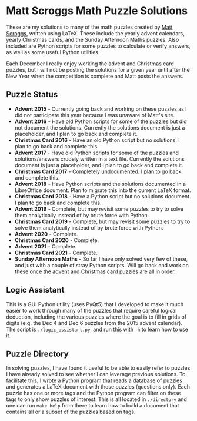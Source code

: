 # Matt Scroggs Math Puzzle Solutions

These are my solutions to many of the math puzzles created by [Matt Scroggs](https://www.mscroggs.co.uk/), written using LaTeX.
These include the yearly advent calendars, yearly Christmas cards, and the Sunday Afternoon Maths puzzles.
Also included are Python scripts for some puzzles to calculate or verify answers, as well as some useful Python utilities.

Each December I really enjoy working the advent and Christmas card puzzles, but I will not be posting the solutions for a given year until after the New Year when the competition is complete and Matt posts the answers.

## Puzzle Status

- **Advent 2015** - Currently going back and working on these puzzles as I did not participate this year because I was unaware of Matt's site.
- **Advent 2016** - Have old Python scripts for some of the puzzles but did not document the solutions. Currently the solutions document is just a placeholder, and I plan to go back and complete it.
- **Christmas Card 2016** - Have an old Python script but no solutions. I plan to go back and complete this.
- **Advent 2017** - Have old Python scripts for some of the puzzles and solutions/answers crudely written in a text file. Currently the solutions document is just a placeholder, and I plan to go back and complete it.
- **Christmas Card 2017** - Completely undocumented. I plan to go back and complete this.
- **Advent 2018** - Have Python scripts and the solutions documented in a LibreOffice document. Plan to migrate this into the current LaTeX format.
- **Christmas Card 2018** - Have a Python script but no solutions document. I plan to go back and complete this.
- **Advent 2019** - Complete, but may revisit some puzzles to try to solve them analytically instead of by brute force with Python.
- **Christmas Card 2019** - Complete, but may revisit some puzzles to try to solve them analytically instead of by brute force with Python.
- **Advent 2020** - Complete.
- **Christmas Card 2020** - Complete.
- **Advent 2021** - Complete.
- **Christmas Card 2021** - Complete.
- **Sunday Afternoon Maths** - So far I have only solved very few of these, and just with a couple of stray Python scripts. Will go back and work on these once the advent and Christmas card puzzles are all in order.

## Logic Assistant

This is a GUI Python utility (uses PyQt5) that I developed to make it much easier to work through many of the puzzles that require careful logical deduction, including the various puzzles where the goal is to fill in grids of digits (e.g. the Dec 4 and Dec 6 puzzles from the 2015 advent calendar).
The script is `./logic_assistant.py`, and run this with `-h` to learn how to use it.

## Puzzle Directory

In solving puzzles, I have found it useful to be able to easily refer to puzzles I have already solved to see whether I can leverage previous solutions.
To facilitate this, I wrote a Python program that reads a database of puzzles and generates a LaTeX document with those puzzles (questions only).
Each puzzle has one or more tags and the Python program can filter on these tags to only show puzzles of interest.
This is all located in `./directory` and one can run `make help` from there to learn how to build a document that contains all or a subset of the puzzles based on tags.
